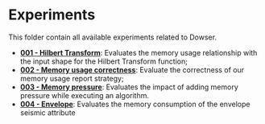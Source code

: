# Experiments

This folder contain all available experiments related to Dowser.

- [**001 - Hilbert Transform**](./001-hilber-transform): Evaluates the memory usage relationship with the input shape for the Hilbert Transform function;
- [**002 - Memory usage correctness**](./002-memory-usage-correctness): Evaluate the correctness of our memory usage report strategy;
- [**003 - Memory pressure**](./003-memory-pressure): Evaluates the impact of adding memory pressure while executing an algorithm.
- [**004 - Envelope**](./004-envelope): Evaluates the memory consumption of the envelope seismic attribute
